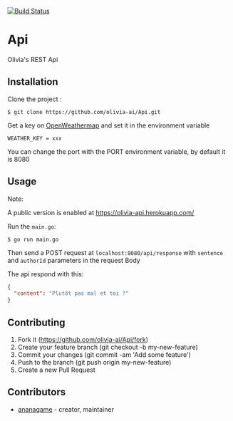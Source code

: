 [![Build Status](https://travis-ci.org/olivia-ai/Api.svg?branch=master)](https://travis-ci.org/olivia-ai/Api)

# Api

Olivia's REST Api 

## Installation

Clone the project :

```
$ git clone https://github.com/olivia-ai/Api.git
```

Get a key on [OpenWeathermap](https://www.openweathermap.org/) and set it in the environment variable

```
WEATHER_KEY = xxx
```

You can change the port with the PORT environment variable, by default it is 8080


## Usage

Note:

A public version is enabled at https://olivia-api.herokuapp.com/

Run the `main.go`: 

```
$ go run main.go
```

Then send a POST request at `localhost:8080/api/response` with `sentence` and `authorId` parameters in the request Body

The api respond with this:

```json
{
  "content": "Plutôt pas mal et toi ?"
}
```

## Contributing

1. Fork it (https://github.com/olivia-ai/Api/fork)
2. Create your feature branch (git checkout -b my-new-feature)
3. Commit your changes (git commit -am 'Add some feature')
4. Push to the branch (git push origin my-new-feature)
5. Create a new Pull Request

## Contributors

- [ananagame](https://github.com/ananagame) - creator, maintainer

